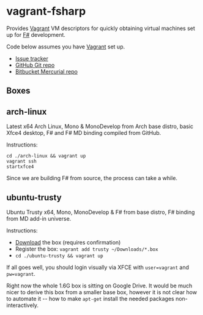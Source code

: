 # vagrant-fsharp

Provides [Vagrant][vagrant] VM descriptors for quickly obtaining
virtual machines set up for [F#][fsharp] development.

Code below assumes you have [Vagrant][vagrant] set up.

* [Issue tracker](https://github.com/intellifactory/vagrant-fsharp/issues)
* [GitHub Git repo](http://github.com/intellifactory/vagrant-fsharp)
* [Bitbucket Mercurial repo](http://bitbucket.org/IntelliFactory/vagrant-fsharp)

## Boxes

## arch-linux

Latest x64 Arch Linux, Mono & MonoDevelop from Arch base distro, basic
Xfce4 desktop, F# and F# MD binding compiled from GitHub.

Instructions:

    cd ./arch-linux && vagrant up
    vagrant ssh
    startxfce4

Since we are building F# from source, the process can take a while.

## ubuntu-trusty

Ubuntu Trusty x64, Mono, MonoDevelop & F# from base distro, F# binding
from MD add-in universe.

Instructions:

* [Download][trusty-box] the box (requires confirmation)
* Register the box: `vagrant add trusty ~/Downloads/*.box`
* `cd ./ubuntu-trusty && vagrant up`

If all goes well, you should login visually via XFCE with
`user=vagrant` and `pw=vagrant`.

Right now the whole 1.6G box is sitting on Google Drive.  It would be
much nicer to derive this box from a smaller base box, however it is
not clear how to automate it -- how to make `apt-get` install the
needed packages non-interactively.

[fsharp]: http://fsharp.org/
[trusty-box]: https://docs.google.com/uc?export=download&id=0B4rIj3jfBrslVFJrYWhRZl9xMlU
[vagrant]: http://www.vagrantup.com/
